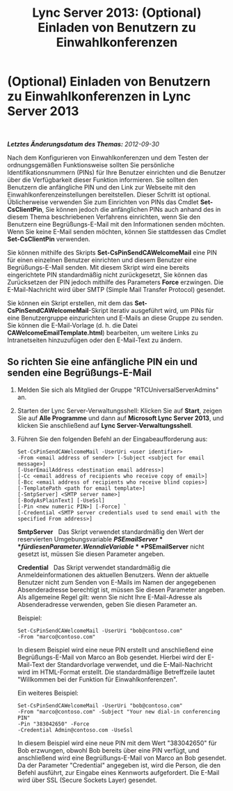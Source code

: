 ﻿---
title: 'Lync Server 2013: (Optional) Einladen von Benutzern zu Einwahlkonferenzen'
TOCTitle: (Optional) Einladen von Benutzern zu Einwahlkonferenzen
ms:assetid: caa4fd61-f506-4c09-bb5b-1aa260d7a720
ms:mtpsurl: https://technet.microsoft.com/de-de/library/Gg398846(v=OCS.15)
ms:contentKeyID: 49295407
ms.date: 05/19/2016
mtps_version: v=OCS.15
ms.translationtype: HT
---

# (Optional) Einladen von Benutzern zu Einwahlkonferenzen in Lync Server 2013

 

_**Letztes Änderungsdatum des Themas:** 2012-09-30_

Nach dem Konfigurieren von Einwahlkonferenzen und dem Testen der ordnungsgemäßen Funktionsweise sollten Sie persönliche Identifikationsnummern (PINs) für Ihre Benutzer einrichten und die Benutzer über die Verfügbarkeit dieser Funktion informieren. Sie sollten den Benutzern die anfängliche PIN und den Link zur Webseite mit den Einwahlkonferenzeinstellungen bereitstellen. Dieser Schritt ist optional. Üblicherweise verwenden Sie zum Einrichten von PINs das Cmdlet **Set-CsClientPin**, Sie können jedoch die anfänglichen PINs auch anhand des in diesem Thema beschriebenen Verfahrens einrichten, wenn Sie den Benutzern eine Begrüßungs-E-Mail mit den Informationen senden möchten. Wenn Sie keine E-Mail senden möchten, können Sie stattdessen das Cmdlet **Set-CsClientPin** verwenden.

Sie können mithilfe des Skripts **Set-CsPinSendCAWelcomeMail** eine PIN für einen einzelnen Benutzer einrichten und diesem Benutzer eine Begrüßungs-E-Mail senden. Mit diesem Skript wird eine bereits eingerichtete PIN standardmäßig nicht zurückgesetzt, Sie können das Zurücksetzen der PIN jedoch mithilfe des Parameters **Force** erzwingen. Die E-Mail-Nachricht wird über SMTP (Simple Mail Transfer Protocol) gesendet.

Sie können ein Skript erstellen, mit dem das **Set-CsPinSendCAWelcomeMail**-Skript iterativ ausgeführt wird, um PINs für eine Benutzergruppe einzurichten und E-Mails an diese Gruppe zu senden. Sie können die E-Mail-Vorlage (d. h. die Datei **CAWelcomeEmailTemplate.html**) bearbeiten, um weitere Links zu Intranetseiten hinzuzufügen oder den E-Mail-Text zu ändern.

## So richten Sie eine anfängliche PIN ein und senden eine Begrüßungs-E-Mail

1.  Melden Sie sich als Mitglied der Gruppe "RTCUniversalServerAdmins" an.

2.  Starten der Lync Server-Verwaltungsshell: Klicken Sie auf **Start**, zeigen Sie auf **Alle Programme** und dann auf **Microsoft Lync Server 2013**, und klicken Sie anschließend auf **Lync Server-Verwaltungsshell**.

3.  Führen Sie den folgenden Befehl an der Eingabeaufforderung aus:
    
        Set-CsPinSendCAWelcomeMail -UserUri <user identifier>
        -From <email address of sender> [-Subject <subject for email message>]
        [-UserEmailAddress <destination email address>]
        [-Cc <email address of recipients who receive copy of email>]
        [-Bcc <email address of recipients who receive blind copies>]
        [-TemplatePath <path for email template>]
        [-SmtpServer] <SMTP server name>]
        [-BodyAsPlainText] [-UseSsl]
        [-Pin <new numeric PIN>] [-Force] `
        [-Credential <SMTP server credentials used to send email with the specified From address>]
    
    **SmtpServer**   Das Skript verwendet standardmäßig den Wert der reservierten Umgebungsvariable **$PSEmailServer** für diesen Parameter. Wenn die Variable **$PSEmailServer** nicht gesetzt ist, müssen Sie diesen Parameter angeben.
    
    **Credential**   Das Skript verwendet standardmäßig die Anmeldeinformationen des aktuellen Benutzers. Wenn der aktuelle Benutzer nicht zum Senden von E-Mails im Namen der angegebenen Absenderadresse berechtigt ist, müssen Sie diesen Parameter angeben. Als allgemeine Regel gilt: wenn Sie nicht Ihre E-Mail-Adresse als Absenderadresse verwenden, geben Sie diesen Parameter an.
    
    Beispiel:
    
        Set-CsPinSendCAWelcomeMail -UserUri "bob@contoso.com"
        -From "marco@contoso.com"
    
    In diesem Beispiel wird eine neue PIN erstellt und anschließend eine Begrüßungs-E-Mail von Marco an Bob gesendet. Hierbei wird der E-Mail-Text der Standardvorlage verwendet, und die E-Mail-Nachricht wird im HTML-Format erstellt. Die standardmäßige Betreffzeile lautet "Willkommen bei der Funktion für Einwahlkonferenzen".
    
    Ein weiteres Beispiel:
    
        Set-CsPinSendCAWelcomeMail -UserUri "bob@contoso.com"
        -From "marco@contoso.com" -Subject "Your new dial-in conferencing PIN"
        -Pin "383042650" -Force
        -Credential Admin@contoso.com -UseSsl
    
    In diesem Beispiel wird eine neue PIN mit dem Wert "383042650" für Bob erzwungen, obwohl Bob bereits über eine PIN verfügt, und anschließend wird eine Begrüßungs-E-Mail von Marco an Bob gesendet. Da der Parameter "Credential" angegeben ist, wird die Person, die den Befehl ausführt, zur Eingabe eines Kennworts aufgefordert. Die E-Mail wird über SSL (Secure Sockets Layer) gesendet.

